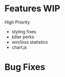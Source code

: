 
# Features WIP
High Priority
* styling fixes
* killer perks
* win/loss statistics
* chart.js

# Bug Fixes
